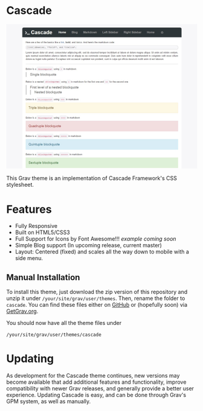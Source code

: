 # Cascade

![Cascade](/screenshot.jpg)

This Grav theme is an implementation of Cascade Framework's CSS stylesheet.

# Features

* Fully Responsive
* Built on HTML5/CSS3
* Full Support for Icons by Font Awesome!!! _example coming soon_
* Simple Blog support (In upcoming release, current master)
* Layout: Centered (fixed) and scales all the way down to mobile with a side menu.

## Manual Installation

To install this theme, just download the zip version of this repository and unzip it under `/your/site/grav/user/themes`. Then, rename the folder to `cascade`. You can find these files either on [GitHub](https://github.com/tnware/grav-theme-cascade) or (hopefully soon) via [GetGrav.org](http://getgrav.org/downloads/themes).

You should now have all the theme files under

    /your/site/grav/user/themes/cascade

# Updating

As development for the Cascade theme continues, new versions may become available that add additional features and functionality, improve compatibility with newer Grav releases, and generally provide a better user experience. Updating Cascade is easy, and can be done through Grav's GPM system, as well as manually.

